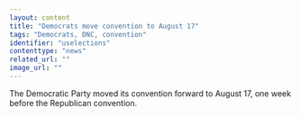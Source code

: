 ```yaml
---
layout: content
title: "Democrats move convention to August 17"
tags: "Democrats, DNC, convention"
identifier: "uselections"
contenttype: "news"
related_url: ""
image_url: ""
---
```

The Democratic Party moved its convention forward to August 17, one week before the Republican convention.